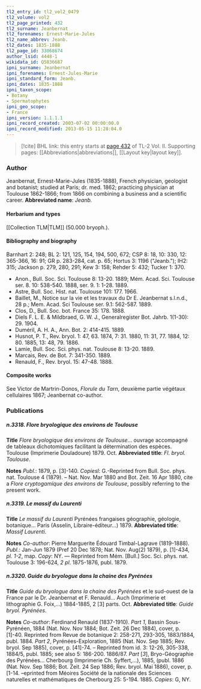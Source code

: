 ```yaml
---
tl2_entry_id: tl2_vol2_0479
tl2_volume: vol2
tl2_page_printed: 432
tl2_surname: Jeanbernat
tl2_forenames: Ernest-Marie-Jules
tl2_name_abbrev: Jeanb.
tl2_dates: 1835-1888
tl2_page_id: 33068674
author_lsid: 4448-1
wikidata_id: Q5836687
ipni_surname: Jeanbernat
ipni_forenames: Ernest-Jules-Marie
ipni_standard_form: Jeanb.
ipni_dates: 1835-1888
ipni_taxon_scope: 
- Botany
- Spermatophytes
ipni_geo_scope: 
- France
ipni_version: 1.1.1.1
ipni_record_created: 2003-07-02 00:00:00.0
ipni_record_modified: 2013-05-15 11:28:04.0
---
```



> [!cite] BHL link: this entry starts at [page 432](https://www.biodiversitylibrary.org/page/33068674) of TL-2 Vol. II.
> Supporting pages: [[Abbreviations|abbreviations]], [[Layout key|layout key]].

### Author

Jeanbernat, Ernest-Marie-Jules (1835-1888), French physician, geologist and botanist; studied at Paris; dr. med. 1862; practicing physician at Toulouse 1862-1866; from 1866 on combining a business and a scientific career. 
**Abbreviated name**: *Jeanb.*

#### Herbarium and types

[[Collection TLM|TLM]] (50.000 bryoph.).

#### Bibliography and biography

Barnhart 2: 248; BL 2: 121, 125, 154, 194, 500, 672; CSP 8: 18, 10: 330, 12: 365-366, 16: 91; GR p. 283-284, cat. p. 65; Hortus 3: 1196 ("Jeanb."); IH2: 315; Jackson p. 279, 280, 291; Kew 3: 158; Rehder 5: 432; Tucker 1: 370.
- Anon., Bull. Soc. Sci. Toulouse 8: 13-20. 1889; Mém. Acad. Sci. Toulouse ser. 8. 10: 538-540. 1888, ser. 9. 1: 1-28. 1889.
- Astre, Bull. Soc. Hist. nat. Toulouse 101: 177. 1966.
- Baillet, M., Notice sur la vie et les travaux du Dr E. Jeanbernat s.l.n.d., 28 p.; Mem. Acad. Sci Toulouse ser. 9.1: 562-587. 1889.
- Clos, D., Bull. Soc. bot. France 35: 178. 1888.
- Diels F. L. E. & Mildbraed, G. W. J., Generalregister Bot. Jahrb. 1(1-30): 29. 1904.
- Duméril, A. H. A., Ann. Bot. 2: 414-415. 1889.
- Husnot, P. T., Rev. bryol. 1: 47, 63. 1874, 7: 31. 1880, 11: 31, 77. 1884, 12: 80. 1885, 13: 48, 79. 1886.
- Lamie, Bull. Soc. Sci. phys. nat. Toulouse 8: 13-20. 1889.
- Marcais, Rev. de Bot. 7: 341-350. 1889.
- Renauld, F., Rev. bryol. 15: 47-48. 1888.

#### Composite works

See Victor de Martrin-Donos, *Florule du Tarn*, deuxième partie végétaux cellulaires 1867; Jeanbernat co-author.

### Publications

##### n.3318. Flore bryologique des environs de Toulouse

**Title**
*Flore bryologique des environs de Toulouse*... ouvrage accompagné de tableaux dichotomiques facilitant la détermination des espèces. Toulouse (Imprimerie Douladoure) 1879. Oct.
**Abbreviated title**: *Fl. bryol. Toulouse*.

**Notes**
*Publ*.: 1879, p. \[3\]-140. *Copiesl*: G.-Reprinted from Bull. Soc. phys. nat. Toulouse 4 (1879). – Nat. Nov. Mar 1880 and Bot. Zeit. 16 Apr 1880, cite a *Flore cryptogamique des environs de Toulouse*, possibly referring to the present work.

##### n.3319. Le massif du Laurenti

**Title**
*Le massif du Laurenti* Pyrénées frangaises géographie, géologie, botanique... Paris (Asselin, Libraire-éditeur...) 1879.
**Abbreviated title**: *Massif Laurenti*.

**Notes**
*Co-author*: Pierre Marguerite Édouard Timbal-Lagrave (1819-1888).
*Publ*.: Jan-Jun 1879 (Pref 20 Dec 1878; Nat. Nov. Aug(2) 1879), p. \[1\]-434, *pl. 1-2*, map.
*Copy*: NY. — Reprinted from Mém. \[Bull.\] Soc. Sci. phys. nat. Toulouse 3: 196-624, *2 pl*. 1875-1876, publ. 1879.

##### n.3320. Guide du bryologue dans la chaine des Pyrénées

**Title**
*Guide du bryologue dans la chaine des Pyrénées* et le sud-ouest de la France par le Dr. Jeanbernat et F. Renauld... Auch (Imprimerie et lithographie G. Foix,...) 1884-1885, 2 \[3\] parts. Oct.
**Abbreviated title**: *Guide bryol. Pyrénées*.

**Notes**
*Co-author*: Ferdinand Renauld (1837-1910).
*Part 1*, Bassin Sous-Pyrénéen, 1884 (Nat. Nov. Nov 1884; Bot. Zeit. 26 Dec 1884), cover, p. \[1\]-40. Reprinted from Revue de botanique 2: 258-271, 293-305, 1883/1884, publ. 1884.
*Part 2*, Pyrénées-Exploration, 1885 (Nat. Nov. Sep 1885; Rev. bryol. Sep 1885), cover, p. \[41\]-74. – Reprinted from id. 3: 12-26, 305-338, 1884/5, publ. 1885; see also 5: 186-200. 1886/87.
*Part* \[*3*\], Bryo-Géographie des Pyrénées... Cherbourg (Imprimerie Ch. Syffert,...), 1885, (publ. 1886 (Nat. Nov. Sep 1886; Bot. Zeit. 24 Sep 1886; Rev. bryol. Mai 1886), cover, p. \[1-14. –eprinted from Méoires Société de la nationale des Sciences naturelles et mathématiques de Cherbourg 25: 5-194. 1885.
*Copies*: G, NY.

